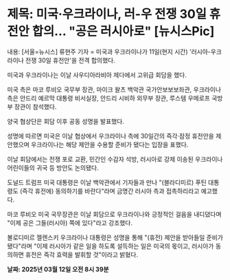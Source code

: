 # **제목: 미국·우크라이나, 러-우 전쟁 30일 휴전안 합의… "공은 러시아로" [뉴시스Pic]**

  내용: [서울=뉴시스] 류현주 기자 = 미국과 우크라이나가 11일(현지 시간) '러시아-우크라이나 전쟁 30일 휴전안'을 전격 합의했다.

미국과 우크라이나는 이날 사우디아라비아 제다에서 고위급 회담을 했다. 

미국 측은 마코 루비오 국무부 장관, 마이크 왈츠 백악관 국가안보보보좌관, 우크라이나 측은 안드리 예르막 대통령 비서실장, 안드리 시비하 외무부 장관, 루스템 우메로프 국방부 장관이 참석했다.

양국 협상단은 회담 이후 공동 성명을 발표했다. 

성명에 따르면 미국은 이날 협상에서 우크라이나 측에 30일간의 즉각·잠정 휴전안을 제안했으며 우크라이나는 해당 제안을 수용할 준비가 됐다는 입장을 표했다.

이날 회담에서는 전쟁 포로 교환, 민간인 수감자 석방, 러시아로 강제 이송된 우크라이나 어린이들의 귀국 등 방안도 논의됐다.

도널드 트럼프 미국 대통령은 이날 백악관에서 기자들과 만나 "(블라디미르) 푸틴 대통령도 (즉각 휴전에) 동의하기를 바란다"라며 금명간 러시아 측과 접촉하리라고 예고했다.

마코 루비오 미국 국무장관은 이날 회담으로 우크라이나와 긍정적인 걸음을 내디뎠다며 "이제 공은 그들(러시아) 쪽에 있다"라고 강조했다.

볼로디미르 젤렌스키 우크라이나 대통령은 성명을 통해 "(휴전) 제안을 받아들일 준비가 됐다"라며 "이제 러시아가 같은 일을 하도록 설득하는 일은 미국의 몫이고, 러시아가 동의하면 휴전은 즉각 효력을 발휘할 것"이라고 밝혔다.

  **날짜: 2025년 03월 12일 오전 8시 39분**